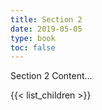 ```yaml
---
title: Section 2
date: 2019-05-05
type: book
toc: false
---
```


Section 2 Content...

{{< list_children >}} 
